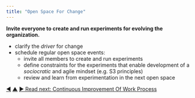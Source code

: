 ```yaml
---
title: "Open Space For Change"
---
```



**Invite everyone to create and run experiments for evolving the organization.**

-   clarify the <dfn data-info="Organizational Driver: A driver is a person’s or a group&#x27;s motive for responding to a specific situation. A driver is considered an **organizational driver** if responding to it would help the organization generate value, eliminate waste or avoid unintended consequences.">driver</dfn> for change
-   schedule regular open space events:
    -   invite all members to create and run experiments
    -   define constraints for the experiments that enable development of a <dfn data-info="Sociocracy: An approach for organizing together where people affected by decisions can influence them on the basis of reasons to do so.">sociocratic</dfn> and agile mindset (e.g. S3 principles)
    -   review and learn from experimentation in the next open space



<div class="bottom-nav">
<a href="invite-change.html" title="Back to: Invite Change">◀</a> <a href="bringing-in-s3.html" title="Up: Bringing in S3">▲</a> <a href="continuous-improvement-of-work-process.html" title="">▶ Read next: Continuous Improvement Of Work Process</a>
</div>


<script type="text/javascript">
Mousetrap.bind('g n', function() {
    window.location.href = 'continuous-improvement-of-work-process.html';
    return false;
});
</script>

